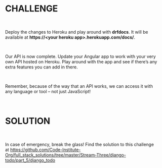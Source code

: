 CHALLENGE
=========

 

Deploy the changes to Heroku and play around with **drfdocs**. It will be
available at **https://\<your heroku app\>.herokuapp.com/docs/**.

 

Our API is now complete. Update your Angular app to work with your very own API
hosted on Heroku. Play around with the app and see if there’s any extra features
you can add in there.

 

Remember, because of the way that an API works, we can access it with any
language or tool – not just JavaScript!

 

SOLUTION
========

 

In case of emergency, break the glass! Find the solution to this challenge
at <https://github.com/Code-Institute-Org/full_stack_solutions/tree/master/Stream-Three/django-todo/part_5/django_todo>
